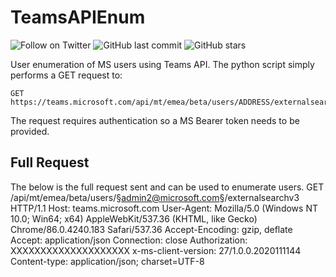 # TeamsAPIEnum
![Follow on Twitter](https://img.shields.io/twitter/follow/initroott?label=Follow%20&style=social)
![GitHub last commit](https://img.shields.io/github/last-commit/initroot/TeamsAPIEnum)
![GitHub stars](https://img.shields.io/github/stars/initroot/TeamsAPIEnum)

User enumeration of MS users using Teams API. The python script simply performs a GET request to:

	GET https://teams.microsoft.com/api/mt/emea/beta/users/ADDRESS/externalsearchv3

The request requires authentication so a MS Bearer token needs to be provided.
	
## Full Request 
The below is the full request sent and can be used to enumerate users.
  GET /api/mt/emea/beta/users/§admin2@microsoft.com§/externalsearchv3 HTTP/1.1
  Host: teams.microsoft.com
  User-Agent: Mozilla/5.0 (Windows NT 10.0; Win64; x64) AppleWebKit/537.36 (KHTML, like Gecko) Chrome/86.0.4240.183 Safari/537.36
  Accept-Encoding: gzip, deflate
  Accept: application/json
  Connection: close
  Authorization: XXXXXXXXXXXXXXXXXXXX
  x-ms-client-version: 27/1.0.0.2020111144
  Content-type: application/json; charset=UTF-8




	
	
